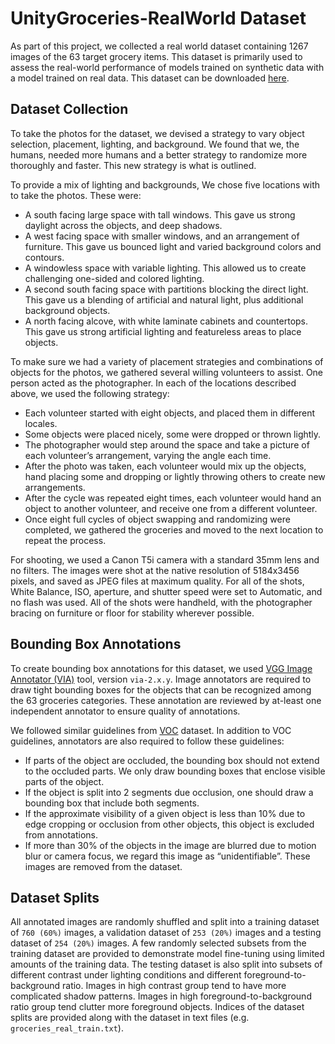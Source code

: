 # UnityGroceries-RealWorld Dataset

As part of this project, we collected a real world dataset containing 1267 images of the 63 target grocery items. This dataset is primarily used to assess the real-world performance of models trained on synthetic data with a model trained on real data. This dataset can be downloaded [here](https://storage.googleapis.com/datasetinsights/data/groceries/v3.zip).

## Dataset Collection

To take the photos for the dataset, we devised a strategy to vary object selection, placement, lighting, and background. We found that we, the humans, needed more humans and a better strategy to randomize more thoroughly and faster. This new strategy is what is outlined.

To provide a mix of lighting and backgrounds, We chose five locations with to take the photos. These were:

- A south facing large space with tall windows. This gave us strong daylight across the objects, and deep shadows.
- A west facing space with smaller windows, and an arrangement of furniture. This gave us bounced light and varied background colors and contours.
- A windowless space with variable lighting. This allowed us to create challenging one-sided and colored lighting.
- A second south facing space with partitions blocking the direct light. This gave us a blending of artificial and natural light, plus additional background objects.
- A north facing alcove, with white laminate cabinets and countertops. This gave us strong artificial lighting and featureless areas to place objects.

To make sure we had a variety of placement strategies and combinations of objects for the photos, we gathered several willing volunteers to assist. One person acted as the photographer. In each of the locations described above, we used the following strategy:

- Each volunteer started with eight objects, and placed them in different locales.
- Some objects were placed nicely, some were dropped or thrown lightly.
- The photographer would step around the space and take a picture of each volunteer’s arrangement, varying the angle each time.
- After the photo was taken, each volunteer would mix up the objects, hand placing some and dropping or lightly throwing others to create new arrangements.
- After the cycle was repeated eight times, each volunteer would hand an object to another volunteer, and receive one from a different volunteer.
- Once eight full cycles of object swapping and randomizing were completed, we gathered the groceries and moved to the next location to repeat the process.

For shooting, we used a Canon T5i camera with a standard 35mm lens and no filters. The images were shot at the native resolution of 5184x3456 pixels, and saved as JPEG files at maximum quality. For all of the shots, White Balance, ISO, aperture, and shutter speed were set to Automatic, and no flash was used. All of the shots were handheld, with the photographer bracing on furniture or floor for stability wherever possible.

## Bounding Box Annotations

To create bounding box annotations for this dataset, we used [VGG Image Annotator (VIA)](http://www.robots.ox.ac.uk/~vgg/software/via/) tool, version `via-2.x.y`. Image annotators are required to draw tight bounding boxes for the objects that can be recognized among the 63 groceries categories. These annotation are reviewed by at-least one independent annotator to ensure quality of annotations.

We followed similar guidelines from [VOC](http://host.robots.ox.ac.uk/pascal/VOC/voc2011/guidelines.html) dataset. In addition to VOC guidelines, annotators are also required to follow these guidelines:

- If parts of the object are occluded, the bounding box should not extend to the occluded parts. We only draw bounding boxes that enclose visible parts of the object.
- If the object is split into 2 segments due occlusion, one should draw a bounding box that include both segments.
- If the approximate visibility of a given object is less than 10% due to edge cropping or occlusion from other objects, this object is excluded from annotations.
- If more than 30% of the objects in the image are blurred due to motion blur or camera focus, we regard this image as “unidentifiable”. These images are removed from the dataset.

## Dataset Splits

All annotated images are randomly shuffled and split into a training dataset of `760 (60%)` images, a validation dataset of `253 (20%)` images and a testing dataset of `254 (20%)` images. A few randomly selected subsets from the training dataset are provided to demonstrate model fine-tuning using limited amounts of the training data. The testing dataset is also split into subsets of different contrast under lighting conditions and different foreground-to-background ratio. Images in high contrast group tend to have more complicated shadow patterns. Images in high foreground-to-background ratio group tend clutter more foreground objects. Indices of the dataset splits are provided along with the dataset in text files (e.g. `groceries_real_train.txt`).

